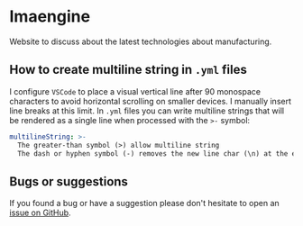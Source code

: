 # Imaengine

Website to discuss about the latest technologies about manufacturing.

## How to create multiline string in `.yml` files

I configure `VSCode` to place a visual vertical line after 90 monospace characters to
avoid horizontal scrolling on smaller devices. I manually insert line breaks at this
limit. In `.yml` files you can write multiline strings that will be rendered as a single
line when processed with the `>-` symbol:

```yml
multilineString: >-
  The greater-than symbol (>) allow multiline string
  The dash or hyphen symbol (-) removes the new line char (\n) at the end
```

## Bugs or suggestions

If you found a bug or have a suggestion please don't hesitate to open an
[issue on GitHub](https://github.com/pablocru/imaengine.org/issues).
